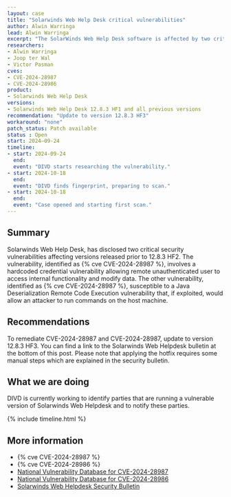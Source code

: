 ```yaml
---
layout: case
title: "Solarwinds Web Help Desk critical vulnerabilities"
author: Alwin Warringa
lead: Alwin Warringa
excerpt: "The SolarWinds Web Help Desk software is affected by two critical vulnerabilities, allowing remote unauthenticated user to access internal functionality and run commands on the host machine."
researchers:
- Alwin Warringa
- Joop ter Wal
- Victor Pasman
cves:
- CVE-2024-28987
- CVE-2024-28986
product:
- Solarwinds Web Help Desk
versions: 
- Solarwinds Web Help Desk 12.8.3 HF1 and all previous versions
recommendation: "Update to version 12.8.3 HF3"
workaround: "none"
patch_status: Patch available
status : Open
start: 2024–09-24
timeline:
- start: 2024-09-24
  end:
  event: "DIVD starts researching the vulnerability."
- start: 2024-10-18
  end:
  event: "DIVD finds fingerprint, preparing to scan."
- start: 2024-10-18
  end:
  event: "Case opened and starting first scan."
---
```


## Summary
Solarwinds Web Help Desk, has disclosed two critical security vulnerabilities affecting versions released prior to 12.8.3 HF2. The vulnerability, identified as {% cve CVE-2024-28987 %}, involves a hardcoded credential vulnerability allowing remote unauthenticated user to access internal functionality and modify data. The other vulnerability, identified as {% cve CVE-2024-28987 %}, susceptible to a Java Deserialization Remote Code Execution vulnerability that, if exploited, would allow an attacker to run commands on the host machine.

## Recommendations

To remediate CVE-2024-28987 and CVE-2024-28987, update to version 12.8.3 HF3. You can find a link to the Solarwinds Web Helpdesk bulletin at the bottom of this post. Please note that applying the hotfix requires some manual steps which are explained in the security bulletin.

## What we are doing

DIVD is currently working to identify parties that are running a vulnerable version of Solarwinds Web Helpdesk and to notify these parties. 

{% include timeline.html %}

## More information

* {% cve CVE-2024-28987 %}
* {% cve CVE-2024-28986 %}
* [National Vulnerability Database for CVE-2024-28987](https://nvd.nist.gov/vuln/detail/CVE-2024-28987)
* [National Vulnerability Database for CVE-2024-28986](https://nvd.nist.gov/vuln/detail/CVE-2024-28986)
* [Solarwinds Web Helpdesk Security Bulletin](https://support.solarwinds.com/SuccessCenter/s/article/SolarWinds-Web-Help-Desk-12-8-3-Hotfix-2)
